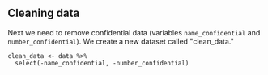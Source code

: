 ## Cleaning data

Next we need to remove confidential data (variables `name_confidential` and `number_confidential`). We create a new dataset called "clean_data."

```{.R}
clean_data <- data %>%
  select(-name_confidential, -number_confidential)
```
